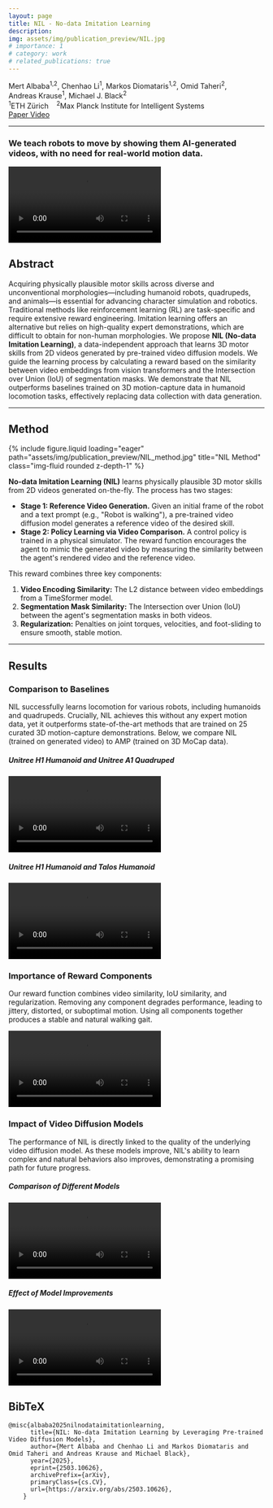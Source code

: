 ```yaml
---
layout: page
title: NIL - No-data Imitation Learning
description:
img: assets/img/publication_preview/NIL.jpg
# importance: 1
# category: work
# related_publications: true
---
```


<style>
  .post-title {
    text-align: center;
    margin-top: -2rem;
  }
</style>

<div class="row mt-3">
    <div class="col-md-8 offset-md-2 text-center">
        <div class="authors mt-3">
            <span class="author-block"><a>Mert Albaba</a><sup>1,2</sup>,</span>
            <span class="author-block"><a>Chenhao Li</a><sup>1</sup>,</span>
            <span class="author-block"><a>Markos Diomataris</a><sup>1,2</sup>,</span>
            <span class="author-block"><a>Omid Taheri</a><sup>2</sup>,</span> <br/>
            <span class="author-block"><a>Andreas Krause</a><sup>1</sup>,</span>
            <span class="author-block"><a>Michael J. Black</a><sup>2</sup></span>
        </div>
        <div class="affiliations mt-2">
            <sup>1</sup>ETH Zürich &nbsp;&nbsp; <sup>2</sup>Max Planck Institute for Intelligent Systems
        </div>
        <div class="links mt-3">
            <a href="https://arxiv.org/abs/2503.10626" class="btn btn-dark" target="_blank" rel="noopener noreferrer">
                <i class="fas fa-file-pdf"></i> Paper
            </a>
            <a href="#video" class="btn btn-dark"> <i class="fas fa-video"></i> Video </a>
        </div>
    </div>
</div>
<hr>

<div class="row justify-content-center">
    <div class="col-md-10">
        <h3 class="text-center" style="margin-bottom: 1rem;">We teach robots to move by showing them AI-generated videos, with no need for real-world motion data.</h3>
        <div id="video">
            <video controls preload="metadata" class="img-fluid rounded z-depth-1">
                <source src="/assets/video/nil.mp4" type="video/mp4">
                Your browser does not support the video tag.
            </video>
        </div>
    </div>
</div>

<section class="section">
    <div class="row">
        <div class="col-md-10 offset-md-1">
            <h2 class="title is-3 text-center">Abstract</h2>
            <div class="content">
                <p>
                Acquiring physically plausible motor skills across diverse and unconventional morphologies—including humanoid robots, quadrupeds, and animals—is essential for advancing character simulation and robotics. Traditional methods like reinforcement learning (RL) are task-specific and require extensive reward engineering. Imitation learning offers an alternative but relies on high-quality expert demonstrations, which are difficult to obtain for non-human morphologies. We propose <b>NIL (No-data Imitation Learning)</b>, a data-independent approach that learns 3D motor skills from 2D videos generated by pre-trained video diffusion models. We guide the learning process by calculating a reward based on the similarity between video embeddings from vision transformers and the Intersection over Union (IoU) of segmentation masks. We demonstrate that NIL outperforms baselines trained on 3D motion-capture data in humanoid locomotion tasks, effectively replacing data collection with data generation.
                </p>
            </div>
        </div>
    </div>
</section>

<hr>
<section class="section">
    <div class="row">
        <div class="col-md-10 offset-md-1">
            <h2 class="title is-3 text-center">Method</h2>
        </div>
    </div>
    <div class="row">
        <div class="col-md-10 offset-md-1">
            {% include figure.liquid loading="eager" path="assets/img/publication_preview/NIL_method.jpg" title="NIL Method" class="img-fluid rounded z-depth-1" %}
        </div>
    </div>
    <div class="row mt-3">
        <div class="col-md-10 offset-md-1">
            <p>
            <b>No-data Imitation Learning (NIL)</b> learns physically plausible 3D motor skills from 2D videos generated on-the-fly. The process has two stages:
            </p>
            <ul>
                <li><b>Stage 1: Reference Video Generation.</b> Given an initial frame of the robot and a text prompt (e.g., "Robot is walking"), a pre-trained video diffusion model generates a reference video of the desired skill.</li>
                <li><b>Stage 2: Policy Learning via Video Comparison.</b> A control policy is trained in a physical simulator. The reward function encourages the agent to mimic the generated video by measuring the similarity between the agent's rendered video and the reference video.</li>
            </ul>
            <p>This reward combines three key components:
                <ol>
                    <li><b>Video Encoding Similarity:</b> The L2 distance between video embeddings from a TimeSformer model.</li>
                    <li><b>Segmentation Mask Similarity:</b> The Intersection over Union (IoU) between the agent's segmentation masks in both videos.</li>
                    <li><b>Regularization:</b> Penalties on joint torques, velocities, and foot-sliding to ensure smooth, stable motion.</li>
                </ol>
            </p>
        </div>
    </div>
</section>

<hr>
<section class="section">
    <div class="row">
        <div class="col-md-10 offset-md-1">
            <h2 class="title is-3 text-center">Results</h2>
        </div>
    </div>
    <div class="row justify-content-center">
        <div class="col-md-10">
            <h3 class="text-center">Comparison to Baselines</h3>
            <p class="text-center">
            NIL successfully learns locomotion for various robots, including humanoids and quadrupeds. Crucially, NIL achieves this without any expert motion data, yet it outperforms state-of-the-art methods that are trained on 25 curated 3D motion-capture demonstrations. Below, we compare NIL (trained on generated video) to AMP (trained on 3D MoCap data).
            </p>
            <h5 class="text-center mt-4">Unitree H1 Humanoid and Unitree A1 Quadruped</h5>
            <video controls preload="metadata" class="img-fluid rounded z-depth-1">
                <source src="/assets/video/results1.mp4" type="video/mp4">
            </video>
            <h5 class="text-center mt-4">Unitree H1 Humanoid and Talos Humanoid</h5>
            <video controls preload="metadata" class="img-fluid rounded z-depth-1">
                <source src="/assets/video/results2.mp4" type="video/mp4">
            </video>
        </div>
    </div>
    <div class="row justify-content-center mt-5">
        <div class="col-md-10">
            <h3 class="text-center">Importance of Reward Components</h3>
            <p class="text-center">
            Our reward function combines video similarity, IoU similarity, and regularization. Removing any component degrades performance, leading to jittery, distorted, or suboptimal motion. Using all components together produces a stable and natural walking gait.
            </p>
            <video controls preload="metadata" class="img-fluid rounded z-depth-1">
                <source src="/assets/video/rewardfunctioncomps.mp4" type="video/mp4">
            </video>
        </div>
    </div>
    <div class="row justify-content-center mt-5">
        <div class="col-md-10">
            <h3 class="text-center">Impact of Video Diffusion Models</h3>
            <p class="text-center">
            The performance of NIL is directly linked to the quality of the underlying video diffusion model. As these models improve, NIL's ability to learn complex and natural behaviors also improves, demonstrating a promising path for future progress.
            </p>
            <h5 class="text-center mt-4">Comparison of Different Models</h5>
            <video controls preload="metadata" class="img-fluid rounded z-depth-1">
                <source src="/assets/video/videomodels.mp4" type="video/mp4">
            </video>
            <h5 class="text-center mt-4">Effect of Model Improvements</h5>
            <video controls preload="metadata" class="img-fluid rounded z-depth-1">
                <source src="/assets/video/videomodelimprovements.mp4" type="video/mp4">
            </video>
        </div>
    </div>
</section>
<section class="section" id="BibTeX">
    <div class="is-max-desktop content">
    <h2 class="title">BibTeX</h2>
    <pre><code>@misc{albaba2025nilnodataimitationlearning,
      title={NIL: No-data Imitation Learning by Leveraging Pre-trained Video Diffusion Models}, 
      author={Mert Albaba and Chenhao Li and Markos Diomataris and Omid Taheri and Andreas Krause and Michael Black},
      year={2025},
      eprint={2503.10626},
      archivePrefix={arXiv},
      primaryClass={cs.CV},
      url={https://arxiv.org/abs/2503.10626}, 
    }</code></pre>
    </div>
</section> 